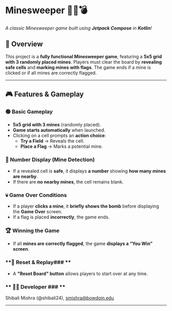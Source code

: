 # **Minesweeper 🏴‍☠️💣**
*A classic Minesweeper game built using **Jetpack Compose** in **Kotlin**!*

## **📌 Overview**
This project is a **fully functional Minesweeper game**, featuring a **5x5 grid with 3 randomly placed mines**. Players must clear the board by **revealing safe cells** and **marking mines with flags**. The game ends if a mine is clicked or if all mines are correctly flagged.

---

## **🎮 Features & Gameplay**
### **🟢 Basic Gameplay**
- **5x5 grid with 3 mines** (randomly placed).
- **Game starts automatically** when launched.
- Clicking on a cell prompts an **action choice**:
  - **Try a Field** → Reveals the cell.
  - **Place a Flag** → Marks a potential mine.

### **🔢 Number Display (Mine Detection)**
- If a revealed cell is **safe**, it displays **a number** showing **how many mines are nearby**.
- If there are **no nearby mines**, the cell remains blank.

### **💀 Game Over Conditions**
- If a player **clicks a mine**, it **briefly shows the bomb** before displaying the **Game Over** screen.
- If a flag is placed **incorrectly**, the game ends.

### **🏆 Winning the Game**
- If all **mines are correctly flagged**, the game **displays a “You Win” screen**.

### **🔄 Reset & Replay### **
- A **"Reset Board" button** allows players to start over at any time.

### ** 👨‍💻 Developer ### **
Shibali Mishra (@shibali24), smishra@bowdoin.edu

---
